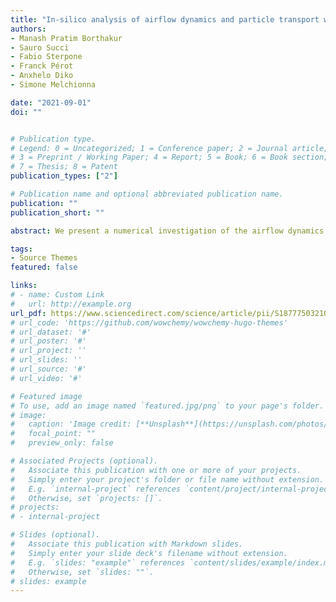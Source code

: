 ```yaml
---
title: "In-silico analysis of airflow dynamics and particle transport within a human nasal cavity"
authors:
- Manash Pratim Borthakur
- Sauro Succi
- Fabio Sterpone
- Franck Pérot
- Anxhelo Diko
- Simone Melchionna

date: "2021-09-01"
doi: ""


# Publication type.
# Legend: 0 = Uncategorized; 1 = Conference paper; 2 = Journal article;
# 3 = Preprint / Working Paper; 4 = Report; 5 = Book; 6 = Book section;
# 7 = Thesis; 8 = Patent
publication_types: ["2"]

# Publication name and optional abbreviated publication name.
publication: ""
publication_short: ""

abstract: We present a numerical investigation of the airflow dynamics and particle transport through an averaged human nasal cavity. The effect of particle size and breathing rate on the deposition patterns are explored. The simulations reveal that smaller particles penetrate deeper into the airway, whereas larger particles agglomerate near the anterior portion of the nasal cavity. Increasing the flow rate augmented the penetration of the particles. The complex interplay of the finite particle size and the flow inertia decided the spatial deposition of the particles. The findings from this study demonstrate the efficacy of state-of-art simulation frameworks for targeting respiratory disorders.

tags:
- Source Themes
featured: false

links:
# - name: Custom Link
#   url: http://example.org
url_pdf: https://www.sciencedirect.com/science/article/pii/S187775032100096X
# url_code: 'https://github.com/wowchemy/wowchemy-hugo-themes'
# url_dataset: '#'
# url_poster: '#'
# url_project: ''
# url_slides: ''
# url_source: '#'
# url_video: '#'

# Featured image
# To use, add an image named `featured.jpg/png` to your page's folder. 
# image:
#   caption: 'Image credit: [**Unsplash**](https://unsplash.com/photos/s9CC2SKySJM)'
#   focal_point: ""
#   preview_only: false

# Associated Projects (optional).
#   Associate this publication with one or more of your projects.
#   Simply enter your project's folder or file name without extension.
#   E.g. `internal-project` references `content/project/internal-project/index.md`.
#   Otherwise, set `projects: []`.
# projects:
# - internal-project

# Slides (optional).
#   Associate this publication with Markdown slides.
#   Simply enter your slide deck's filename without extension.
#   E.g. `slides: "example"` references `content/slides/example/index.md`.
#   Otherwise, set `slides: ""`.
# slides: example
---
```

